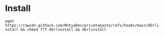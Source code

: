 # Install

`wget https://rawcdn.githack.com/MotyaDev/privatepaste/refs/heads/main/dbrlinstall && chmod 777 dbrlinstall && dbrlinstall`
